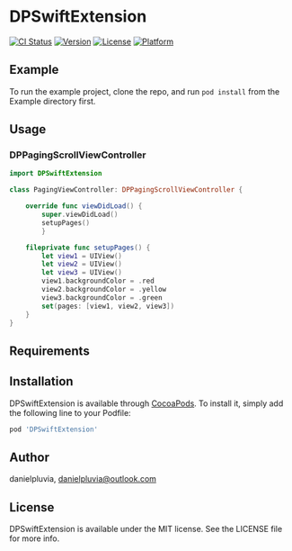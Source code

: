 # DPSwiftExtension

[![CI Status](https://img.shields.io/travis/danielpluvia/DPSwiftExtension.svg?style=flat)](https://travis-ci.org/danielpluvia/DPSwiftExtension)
[![Version](https://img.shields.io/cocoapods/v/DPSwiftExtension.svg?style=flat)](https://cocoapods.org/pods/DPSwiftExtension)
[![License](https://img.shields.io/cocoapods/l/DPSwiftExtension.svg?style=flat)](https://cocoapods.org/pods/DPSwiftExtension)
[![Platform](https://img.shields.io/cocoapods/p/DPSwiftExtension.svg?style=flat)](https://cocoapods.org/pods/DPSwiftExtension)

## Example

To run the example project, clone the repo, and run `pod install` from the Example directory first.

## Usage

### DPPagingScrollViewController

```swift
import DPSwiftExtension

class PagingViewController: DPPagingScrollViewController {

    override func viewDidLoad() {
        super.viewDidLoad()
        setupPages()
        }

    fileprivate func setupPages() {
        let view1 = UIView()
        let view2 = UIView()
        let view3 = UIView()
        view1.backgroundColor = .red
        view2.backgroundColor = .yellow
        view3.backgroundColor = .green
        set(pages: [view1, view2, view3])
    }
}
```

## Requirements

## Installation

DPSwiftExtension is available through [CocoaPods](https://cocoapods.org). To install
it, simply add the following line to your Podfile:

```ruby
pod 'DPSwiftExtension'
```

## Author

danielpluvia, danielpluvia@outlook.com

## License

DPSwiftExtension is available under the MIT license. See the LICENSE file for more info.
